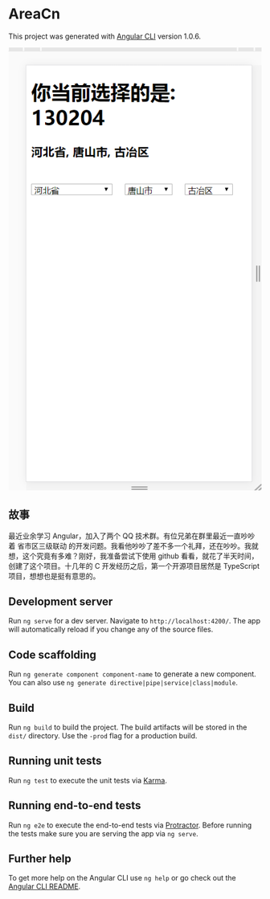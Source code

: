 # AreaCn

This project was generated with [Angular CLI](https://github.com/angular/angular-cli) version 1.0.6.

![效果图](./area-cn-display.png)

## 故事
最近业余学习 Angular，加入了两个 QQ 技术群。有位兄弟在群里最近一直吵吵着 省市区三级联动 的开发问题。我看他吵吵了差不多一个礼拜，还在吵吵。我就想，这个究竟有多难？刚好，我准备尝试下使用 github 看看，就花了半天时间，创建了这个项目。十几年的 C 开发经历之后，第一个开源项目居然是 TypeScript 项目，想想也是挺有意思的。

## Development server

Run `ng serve` for a dev server. Navigate to `http://localhost:4200/`. The app will automatically reload if you change any of the source files.

## Code scaffolding

Run `ng generate component component-name` to generate a new component. You can also use `ng generate directive|pipe|service|class|module`.

## Build

Run `ng build` to build the project. The build artifacts will be stored in the `dist/` directory. Use the `-prod` flag for a production build.

## Running unit tests

Run `ng test` to execute the unit tests via [Karma](https://karma-runner.github.io).

## Running end-to-end tests

Run `ng e2e` to execute the end-to-end tests via [Protractor](http://www.protractortest.org/).
Before running the tests make sure you are serving the app via `ng serve`.

## Further help

To get more help on the Angular CLI use `ng help` or go check out the [Angular CLI README](https://github.com/angular/angular-cli/blob/master/README.md).
